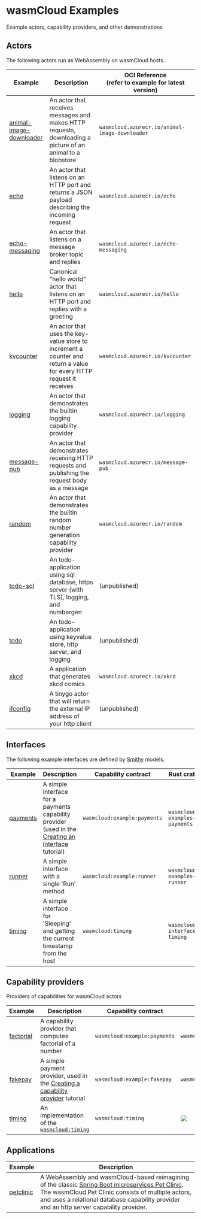# wasmCloud Examples

Example actors, capability providers, and other demonstrations

## Actors

The following actors run as WebAssembly on wasmCloud hosts.

| Example                                                                                                  | Description                                                                                                         | OCI Reference <br/> (refer to example for latest version) |
|----------------------------------------------------------------------------------------------------------|---------------------------------------------------------------------------------------------------------------------|-----------------------------------------------------------|
| [animal-image-downloader](https://github.com/wasmcloud/examples/tree/main/actor/animal-image-downloader) | An actor that receives messages and makes HTTP requests, downloading a picture of an animal to a blobstore          | `wasmcloud.azurecr.io/animal-image-downloader`            |
| [echo](https://github.com/wasmcloud/examples/tree/main/actor/echo)                                       | An actor that listens on an HTTP port and returns a JSON payload describing the incoming request                    | `wasmcloud.azurecr.io/echo`                               |
| [echo-messaging](https://github.com/wasmcloud/examples/tree/main/actor/echo-messaging)                   | An actor that listens on a message broker topic and replies                                                         | `wasmcloud.azurecr.io/echo-messaging`                     |
| [hello](https://github.com/wasmcloud/examples/tree/main/actor/hello)                                     | Canonical "hello world" actor that listens on an HTTP port and replies with a greeting                              | `wasmcloud.azurecr.io/hello`                              |
| [kvcounter](https://github.com/wasmcloud/examples/tree/main/actor/kvcounter)                             | An actor that uses the key-value store to increment a counter and return a value for every HTTP request it receives | `wasmcloud.azurecr.io/kvcounter`                          |
| [logging](https://github.com/wasmcloud/examples/tree/main/actor/logging)                                 | An actor that demonstrates the builtin logging capability provider                                                  | `wasmcloud.azurecr.io/logging`                            |
| [message-pub](https://github.com/wasmcloud/examples/tree/main/actor/message-pub)                         | An actor that demonstrates receiving HTTP requests and publishing the request body as a message                     | `wasmcloud.azurecr.io/message-pub`                        |
| [random](https://github.com/wasmcloud/examples/tree/main/actor/random)                                   | An actor that demonstrates the builtin random number generation capability provider                                 | `wasmcloud.azurecr.io/random`                             |
| [todo-sql](https://github.com/wasmcloud/examples/tree/main/actor/todo-sql)                               | An todo-application using sql database, https server (with TLS), logging, and numbergen                             | (unpublished)                                             |
| [todo](https://github.com/wasmcloud/examples/tree/main/actor/todo)                                       | An todo-application using keyvalue store, http server, and logging                                                  | (unpublished)                                             |
| [xkcd](https://github.com/wasmcloud/examples/tree/main/actor/xkcd)                                       | A application that generates xkcd comics                                                                            | `wasmcloud.azurecr.io/xkcd`                               |
| [ifconfig](https://github.com/wasmcloud/examples/tree/main/actor/ifconfig)                               | A tinygo actor that will return the external IP address of your http client                                         | (unpublished)                                             |


## Interfaces

The following example interfaces are defined by [Smithy](https://awslabs.github.io/smithy/) models.

| Example                                                                        | Description                                                                                                                                                       | Capability contract          | Rust crate                    |
|--------------------------------------------------------------------------------|-------------------------------------------------------------------------------------------------------------------------------------------------------------------|------------------------------|-------------------------------|
| [payments](https://github.com/wasmcloud/examples/tree/main/interface/payments) | A simple interface for a payments capability provider (used in the [Creating an Interface](https://wasmcloud.dev/app-dev/create-provider/new-interface/) tutorial) | `wasmcloud:example:payments` | `wasmcloud-examples-payments` |
| [runner](https://github.com/wasmcloud/examples/tree/main/interface/runner)     | A simple interface with a single 'Run' method                                                                                                                     | `wasmcloud:example:runner`   | `wasmcloud-examples-runner`   |
| [timing](https://github.com/wasmcloud/examples/tree/main/interface/timing)     | A simple interface for 'Sleeping' and getting the current timestamp from the host                                                                                 | `wasmcloud:timing`           | `wasmcloud-interface-timing`  |

## Capability providers

Providers of capabilities for wasmCloud actors

| Example                                                                         | Description                                                                                                                      | Capability contract          | OCI Reference                    |
|---------------------------------------------------------------------------------|----------------------------------------------------------------------------------------------------------------------------------|------------------------------|----------------------------------|
| [factorial](https://github.com/wasmcloud/examples/tree/main/provider/factorial) | A capability provider that computes factorial of a number                                                                        | `wasmcloud:example:payments` | `wasmcloud.azurecr.io/factorial` |
| [fakepay](https://github.com/wasmcloud/examples/tree/main/provider/fakepay)     | A simple payment provider, used in the [Creating a capability provider](https://wasmcloud.dev/app-dev/create-provider/) tutorial | `wasmcloud:example:fakepay`  | `wasmcloud.azurecr.io/fakepay`   |
| [timing](https://github.com/wasmcloud/examples/tree/main/provider/timing)       | An implementation of the [`wasmcloud:timing`](https://github.com/wasmcloud/examples/tree/main/interface/timing)                  | `wasmcloud:timing`           |  [![](https://ghcr-badge.egpl.dev/jclmnop/wasmcloud-provider-timing/latest_tag?trim=major&label=ghcr.io%2Fjclmnop%2Fwasmcloud-provider-timing%3A0.1.0)](ghcr.io/jclmnop/wasmcloud-provider-timing:0.1.0) |


## Applications

| Example | Description | 
| --- | --- | 
| [petclinic](https://github.com/wasmcloud/examples/tree/main/petclinic) |  A WebAssembly and wasmCloud-based reimagining of the classic [Spring Boot microservices Pet Clinic](https://github.com/spring-petclinic/spring-petclinic-microservices). The wasmCloud Pet Clinic consists of multiple actors, and uses a relational database capability provider and an http server capability provider. |

